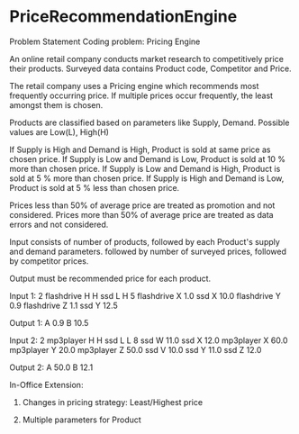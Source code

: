 # PriceRecommendationEngine
Problem Statement
Coding problem: Pricing Engine
 
An online retail company conducts market research to competitively price their products.
Surveyed data contains Product code, Competitor and Price.
 
The retail company uses a Pricing engine which recommends most frequently occurring price. If multiple prices occur frequently, the least amongst them is chosen.
 
Products are classified based on parameters like Supply, Demand. Possible values are Low(L), High(H)
 
If Supply is High and Demand is High, Product is sold at same price as chosen price.
If Supply is Low and Demand is Low, Product is sold at 10 % more than chosen price.
If Supply is Low and Demand is High, Product is sold at 5 % more than chosen price.
If Supply is High and Demand is Low, Product is sold at 5 % less than chosen price.
 
Prices less than 50% of average price are treated as promotion and not considered.
Prices more than 50% of average price are treated as data errors and not considered.
 
Input consists of number of products, followed by each Product's supply and demand parameters.
followed by number of surveyed prices, followed by competitor prices.
 
Output must be recommended price for each product.
 
Input 1:
2
flashdrive H H
ssd L H
5
flashdrive X 1.0
ssd X 10.0
flashdrive Y 0.9
flashdrive Z 1.1
ssd Y 12.5
 
Output 1:
A 0.9
B 10.5
 
Input 2:
2
mp3player H H
ssd L L
8
ssd W 11.0
ssd X 12.0
mp3player X 60.0
mp3player Y 20.0
mp3player Z 50.0
ssd V 10.0
ssd Y 11.0
ssd Z 12.0
 
Output 2:
A 50.0
B 12.1
 
In-Office Extension:
 
1.    Changes in pricing strategy: Least/Highest price

2.    Multiple parameters for Product

 
